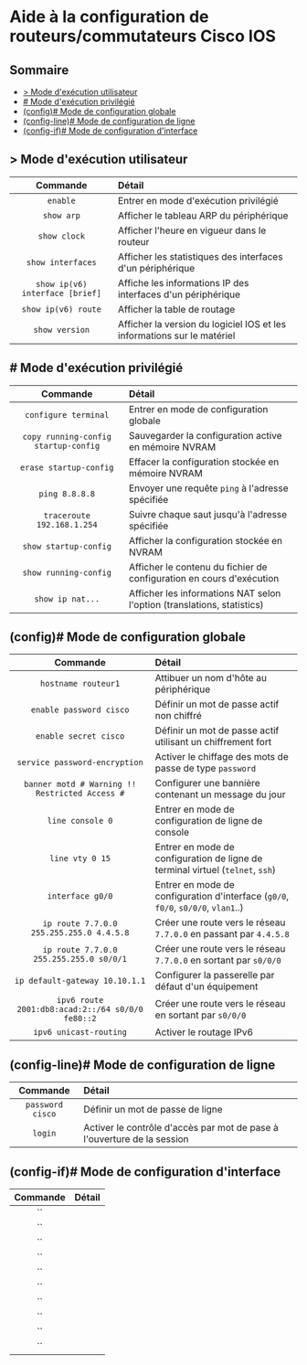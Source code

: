# Aide à la configuration de routeurs/commutateurs Cisco IOS

## Sommaire

* [> Mode d'exécution utilisateur](#-mode-dexécution-utilisateur)
* [# Mode d'exécution privilégié](#-mode-dexécution-privilégié)
* [(config)# Mode de configuration globale](#config-mode-de-configuration-globale)
* [(config-line)# Mode de configuration de ligne](#config-line-mode-de-configuration-de-ligne)
* [(config-if)# Mode de configuration d'interface](#config-if-mode-de-configuration-dinterface)

## > Mode d'exécution utilisateur

| Commande | Détail |
|:-------------:|:--------------|
| `enable` | Entrer en mode d'exécution privilégié |
| `show arp` | Afficher le tableau ARP du périphérique |
| `show clock` | Afficher l'heure en vigueur dans le routeur |
| `show interfaces` | Afficher les statistiques des interfaces d'un périphérique |
| `show ip(v6) interface [brief]` | Affiche les informations IP des interfaces d'un périphérique |
| `show ip(v6) route` | Afficher la table de routage |
| `show version` | Afficher la version du logiciel IOS et les informations sur le matériel |

## # Mode d'exécution privilégié

| Commande | Détail |
|:-------------:|:--------------|
| `configure terminal` | Entrer en mode de configuration globale |
| `copy running-config startup-config` | Sauvegarder la configuration active en mémoire NVRAM |
| `erase startup-config` | Effacer la configuration stockée en mémoire NVRAM |
| `ping 8.8.8.8` | Envoyer une requête `ping` à l'adresse spécifiée |
| `traceroute 192.168.1.254` | Suivre chaque saut jusqu'à l'adresse spécifiée |
| `show startup-config` | Afficher la configuration stockée en NVRAM |
| `show running-config` | Afficher le contenu du fichier de configuration en cours d'exécution |
| `show ip nat...` | Afficher les informations NAT selon l'option (translations, statistics) |

## (config)# Mode de configuration globale

| Commande | Détail |
|:-------------:|:--------------|
| `hostname routeur1` | Attibuer un nom d'hôte au périphérique |
| `enable password cisco` | Définir un mot de passe actif non chiffré |
| `enable secret cisco` | Définir un mot de passe actif utilisant un chiffrement fort |
| `service password-encryption` | Activer le chiffage des mots de passe de type `password` |
| `banner motd # Warning !! Restricted Access #` | Configurer une bannière contenant un message du jour |
| `line console 0` | Entrer en mode de configuration de ligne de console |
| `line vty 0 15` | Entrer en mode de configuration de ligne de terminal virtuel (`telnet`, `ssh`) |
| `interface g0/0` | Entrer en mode de configuration d'interface (`g0/0`, `f0/0`, `s0/0/0`, `vlan1`..) |
| `ip route 7.7.0.0 255.255.255.0 4.4.5.8` | Créer une route vers le réseau `7.7.0.0` en passant par `4.4.5.8` |
| `ip route 7.7.0.0 255.255.255.0 s0/0/1` | Créer une route vers le réseau `7.7.0.0` en sortant par `s0/0/0` |
| `ip default-gateway 10.10.1.1` | Configurer la passerelle par défaut d'un équipement |
| `ipv6 route 2001:db8:acad:2::/64 s0/0/0 fe80::2` | Créer une route vers le réseau en sortant par `s0/0/0` |
| `ipv6 unicast-routing` | Activer le routage IPv6 |

## (config-line)# Mode de configuration de ligne

| Commande | Détail |
|:-------------:|:--------------|
| `password cisco` | Définir un mot de passe de ligne |
| `login` | Activer le contrôle d'accès par mot de pase à l'ouverture de la session |

## (config-if)# Mode de configuration d'interface

| Commande | Détail |
|:-------------:|:--------------|
| `` |  |
| `` |  |
| `` |  |
| `` |  |
| `` |  |
| `` |  |
| `` |  |
| `` |  |
| `` |  |
| `` |  |
